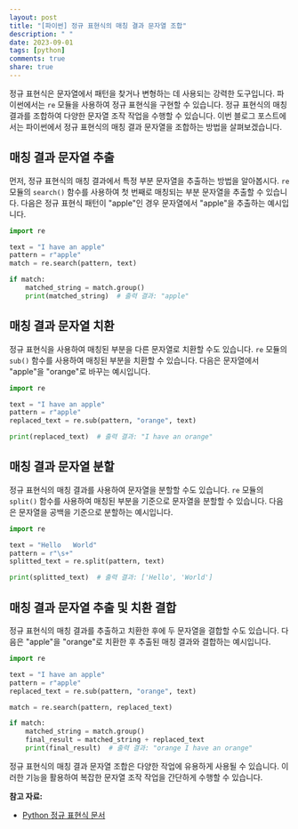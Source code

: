 ```yaml
---
layout: post
title: "[파이썬] 정규 표현식의 매칭 결과 문자열 조합"
description: " "
date: 2023-09-01
tags: [python]
comments: true
share: true
---
```


정규 표현식은 문자열에서 패턴을 찾거나 변형하는 데 사용되는 강력한 도구입니다. 파이썬에서는 `re` 모듈을 사용하여 정규 표현식을 구현할 수 있습니다. 정규 표현식의 매칭 결과를 조합하여 다양한 문자열 조작 작업을 수행할 수 있습니다. 이번 블로그 포스트에서는 파이썬에서 정규 표현식의 매칭 결과 문자열을 조합하는 방법을 살펴보겠습니다.

## 매칭 결과 문자열 추출

먼저, 정규 표현식의 매칭 결과에서 특정 부분 문자열을 추출하는 방법을 알아봅시다. `re` 모듈의 `search()` 함수를 사용하여 첫 번째로 매칭되는 부분 문자열을 추출할 수 있습니다. 다음은 정규 표현식 패턴이 "apple"인 경우 문자열에서 "apple"을 추출하는 예시입니다.

```python
import re

text = "I have an apple"
pattern = r"apple"
match = re.search(pattern, text)

if match:
    matched_string = match.group()
    print(matched_string)  # 출력 결과: "apple"
```

## 매칭 결과 문자열 치환

정규 표현식을 사용하여 매칭된 부분을 다른 문자열로 치환할 수도 있습니다. `re` 모듈의 `sub()` 함수를 사용하여 매칭된 부분을 치환할 수 있습니다. 다음은 문자열에서 "apple"을 "orange"로 바꾸는 예시입니다.

```python
import re

text = "I have an apple"
pattern = r"apple"
replaced_text = re.sub(pattern, "orange", text)

print(replaced_text)  # 출력 결과: "I have an orange"
```

## 매칭 결과 문자열 분할

정규 표현식의 매칭 결과를 사용하여 문자열을 분할할 수도 있습니다. `re` 모듈의 `split()` 함수를 사용하여 매칭된 부분을 기준으로 문자열을 분할할 수 있습니다. 다음은 문자열을 공백을 기준으로 분할하는 예시입니다.

```python
import re

text = "Hello   World"
pattern = r"\s+"
splitted_text = re.split(pattern, text)

print(splitted_text)  # 출력 결과: ['Hello', 'World']
```

## 매칭 결과 문자열 추출 및 치환 결합

정규 표현식의 매칭 결과를 추출하고 치환한 후에 두 문자열을 결합할 수도 있습니다. 다음은 "apple"을 "orange"로 치환한 후 추출된 매칭 결과와 결합하는 예시입니다.

```python
import re

text = "I have an apple"
pattern = r"apple"
replaced_text = re.sub(pattern, "orange", text)

match = re.search(pattern, replaced_text)

if match:
    matched_string = match.group()
    final_result = matched_string + replaced_text
    print(final_result)  # 출력 결과: "orange I have an orange"
```

정규 표현식의 매칭 결과 문자열 조합은 다양한 작업에 유용하게 사용될 수 있습니다. 이러한 기능을 활용하여 복잡한 문자열 조작 작업을 간단하게 수행할 수 있습니다.

**참고 자료:**
- [Python 정규 표현식 문서](https://docs.python.org/ko/3/library/re.html)
